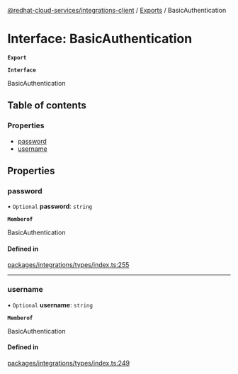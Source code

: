 [@redhat-cloud-services/integrations-client](../README.md) / [Exports](../modules.md) / BasicAuthentication

# Interface: BasicAuthentication

**`Export`**

**`Interface`**

BasicAuthentication

## Table of contents

### Properties

- [password](BasicAuthentication.md#password)
- [username](BasicAuthentication.md#username)

## Properties

### password

• `Optional` **password**: `string`

**`Memberof`**

BasicAuthentication

#### Defined in

[packages/integrations/types/index.ts:255](https://github.com/mkholjuraev/javascript-clients/blob/master/packages/integrations/types/index.ts#L255)

___

### username

• `Optional` **username**: `string`

**`Memberof`**

BasicAuthentication

#### Defined in

[packages/integrations/types/index.ts:249](https://github.com/mkholjuraev/javascript-clients/blob/master/packages/integrations/types/index.ts#L249)
